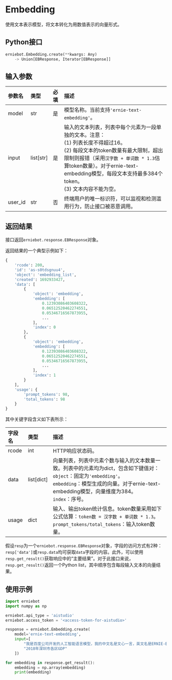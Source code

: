 # Embedding

使用文本表示模型，将文本转化为用数值表示的向量形式。

## Python接口

```{.py .copy}
erniebot.Embedding.create(**kwargs: Any)
    -> Union[EBResponse, Iterator[EBResponse]]
```

## 输入参数

| 参数名 | 类型 | 必填 | 描述 |
| :--- | :--- | :------- | :---- |
| model  | str | 是 | 模型名称。当前支持`'ernie-text-embedding'`。 |
| input | list[str] | 是 | 输入的文本列表，列表中每个元素为一段单独的文本。注意： <br>(1) 列表长度不得超过16。 <br>(2) 每段文本的token数量有最大限制，超出限制则报错（采用`汉字数 + 单词数 * 1.3`估算token数量）。对于ernie-text-embedding模型，每段文本支持最多384个token。 <br>(3) 文本内容不能为空。 |
| user_id | str | 否 | 终端用户的唯一标识符，可以监视和检测滥用行为，防止接口被恶意调用。 |

## 返回结果

接口返回`erniebot.response.EBResponse`对象。

返回结果的一个典型示例如下：

```python
{
    'rcode': 200,
    'id': 'as-s0tdsgnuu4',
    'object': 'embedding_list',
    'created': 1692933427,
    'data': [
        {
            'object': 'embedding',
            'embedding': [
                0.12393086403608322,
                0.06512520462274551,
                0.05346716567873955,
                ...
            ],
            'index': 0
        },
        {
            'object': 'embedding',
            'embedding': [
                0.12393086403608322,
                0.06512520462274551,
                0.05346716567873955,
                ...
            ],
            'index': 1
        }
    ],
    'usage': {
        'prompt_tokens': 98,
        'total_tokens': 98
    }
}
```

其中关键字段含义如下表所示：

| 字段名 | 类型 | 描述 |
| :--- | :---- | :---- |
| rcode | int | HTTP响应状态码。 |
| data | list[dict] | 向量列表，列表中元素个数与输入的文本数量一致。列表中的元素均为dict，包含如下键值对： <br>`object`：固定为`'embedding'`。 <br>`embedding`：模型生成的向量。对于ernie-text-embedding模型，向量维度为384。 <br>`index`：序号。 |
| usage | dict | 输入、输出token统计信息。token数量采用如下公式估算：`token数 = 汉字数 + 单词数 * 1.3`。 <br>`prompt_tokens/total_tokens`：输入token数量。 |

假设`resp`为一个`erniebot.response.EBResponse`对象，字段的访问方式有2种：`resp['data']`或`resp.data`均可获取`data`字段的内容。此外，可以使用`resp.get_result()`获取响应中的“主要结果”。对于此接口来说，`resp.get_result()`返回一个Python list，其中顺序包含每段输入文本的向量结果。

## 使用示例

```{.py .copy}
import erniebot
import numpy as np

erniebot.api_type = 'aistudio'
erniebot.access_token = '<access-token-for-aistudio>'

response = erniebot.Embedding.create(
    model='ernie-text-embedding',
    input=[
        "我是百度公司开发的人工智能语言模型，我的中文名是文心一言，英文名是ERNIE-Bot，可以协助您完成范围广泛的任务并提供有关各种主题的信息，比如回答问题，提供定义和解释及建议。如果您有任何问题，请随时向我提问。",
        "2018年深圳市各区GDP"
    ])

for embedding in response.get_result():
    embedding = np.array(embedding)
    print(embedding)
```
